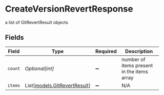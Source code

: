 # CreateVersionRevertResponse

a list of GitRevertResult objects


## Fields

| Field                                                        | Type                                                         | Required                                                     | Description                                                  |
| ------------------------------------------------------------ | ------------------------------------------------------------ | ------------------------------------------------------------ | ------------------------------------------------------------ |
| `count`                                                      | *Optional[int]*                                              | :heavy_minus_sign:                                           | number of items present in the items array                   |
| `items`                                                      | List[[models.GitRevertResult](../models/gitrevertresult.md)] | :heavy_minus_sign:                                           | N/A                                                          |